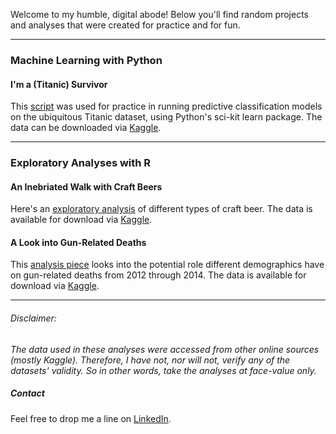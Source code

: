 
Welcome to my humble, digital abode! Below you'll find random projects and analyses that were created for practice and for fun.

--------

### Machine Learning with Python

#### I'm a (Titanic) Survivor

This [script](Titanic.html) was used for practice in running predictive classification models on the ubiquitous Titanic dataset, using Python's sci-kit learn package.  The data can be downloaded via [Kaggle](https://www.kaggle.com/c/titanic/data).  

--------

### Exploratory Analyses with R

#### An Inebriated Walk with Craft Beers

Here's an [exploratory analysis](Beer_Analysis.html) of different types of craft beer.  The data is available for download via [Kaggle](https://www.kaggle.com/nickhould/craft-cans).

#### A Look into Gun-Related Deaths

This [analysis piece](gun_analysis.html) looks into the potential role different demographics have on gun-related deaths from 2012 through 2014. The data is available for download via [Kaggle](https://www.kaggle.com/hakabuk/gun-deaths-in-the-us).

--------

###### Disclaimer:
_The data used in these analyses were accessed from other online sources (mostly Kaggle). Therefore, I have not, nor will not, verify any of the datasets' validity. So in other words, take the analyses at face-value only._

##### Contact

Feel free to drop me a line on [LinkedIn](https://www.linkedin.com/in/william-raikes-81508448).

